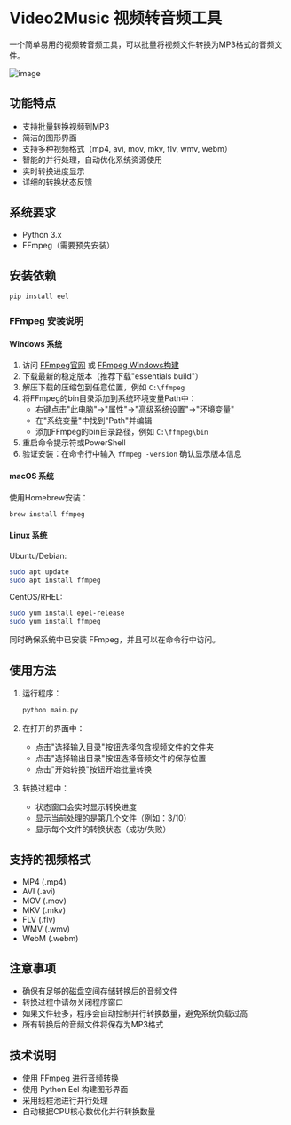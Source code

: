 # Video2Music 视频转音频工具

一个简单易用的视频转音频工具，可以批量将视频文件转换为MP3格式的音频文件。

![image](https://github.com/Wing-Li/video2music/blob/res/screenshot.png)


## 功能特点

- 支持批量转换视频到MP3
- 简洁的图形界面
- 支持多种视频格式（mp4, avi, mov, mkv, flv, wmv, webm）
- 智能的并行处理，自动优化系统资源使用
- 实时转换进度显示
- 详细的转换状态反馈

## 系统要求

- Python 3.x
- FFmpeg（需要预先安装）

## 安装依赖

```bash
pip install eel
```

### FFmpeg 安装说明

#### Windows 系统
1. 访问 [FFmpeg官网](https://ffmpeg.org/download.html) 或 [FFmpeg Windows构建](https://www.gyan.dev/ffmpeg/builds/)
2. 下载最新的稳定版本（推荐下载"essentials build"）
3. 解压下载的压缩包到任意位置，例如 `C:\ffmpeg`
4. 将FFmpeg的bin目录添加到系统环境变量Path中：
   - 右键点击"此电脑"→"属性"→"高级系统设置"→"环境变量"
   - 在"系统变量"中找到"Path"并编辑
   - 添加FFmpeg的bin目录路径，例如 `C:\ffmpeg\bin`
5. 重启命令提示符或PowerShell
6. 验证安装：在命令行中输入 `ffmpeg -version` 确认显示版本信息

#### macOS 系统
使用Homebrew安装：
```bash
brew install ffmpeg
```

#### Linux 系统
Ubuntu/Debian:
```bash
sudo apt update
sudo apt install ffmpeg
```

CentOS/RHEL:
```bash
sudo yum install epel-release
sudo yum install ffmpeg
```

同时确保系统中已安装 FFmpeg，并且可以在命令行中访问。

## 使用方法

1. 运行程序：
   ```bash
   python main.py
   ```

2. 在打开的界面中：
   - 点击"选择输入目录"按钮选择包含视频文件的文件夹
   - 点击"选择输出目录"按钮选择音频文件的保存位置
   - 点击"开始转换"按钮开始批量转换

3. 转换过程中：
   - 状态窗口会实时显示转换进度
   - 显示当前处理的是第几个文件（例如：3/10）
   - 显示每个文件的转换状态（成功/失败）

## 支持的视频格式

- MP4 (.mp4)
- AVI (.avi)
- MOV (.mov)
- MKV (.mkv)
- FLV (.flv)
- WMV (.wmv)
- WebM (.webm)

## 注意事项

- 确保有足够的磁盘空间存储转换后的音频文件
- 转换过程中请勿关闭程序窗口
- 如果文件较多，程序会自动控制并行转换数量，避免系统负载过高
- 所有转换后的音频文件将保存为MP3格式

## 技术说明

- 使用 FFmpeg 进行音频转换
- 使用 Python Eel 构建图形界面
- 采用线程池进行并行处理
- 自动根据CPU核心数优化并行转换数量
